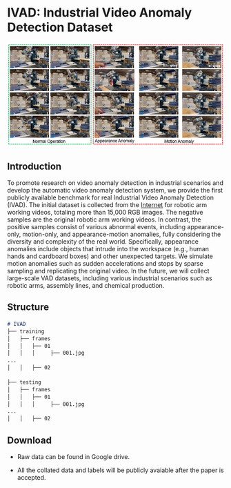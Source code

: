 # IVAD: Industrial Video Anomaly Detection Dataset

![examples.png](.\examples.png)

## Introduction

To promote research on video anomaly detection in industrial scenarios and develop the automatic video anomaly detection system, we provide the first publicly available benchmark for real Industrial Video Anomaly Detection (IVAD). The initial dataset is collected from the [Internet](https://www.youtube.com/watch?v=R3HuRUup2Lw) for robotic arm working videos, totaling more than 15,000 RGB images. The negative samples are the original robotic arm working videos. In contrast, the positive samples consist of various abnormal events, including appearance-only, motion-only, and appearance-motion anomalies, fully considering the diversity and complexity of the real world. Specifically, appearance anomalies include objects that intrude into the workspace (e.g., human hands and cardboard boxes) and other unexpected targets. We simulate motion anomalies such as sudden accelerations and stops by sparse sampling and replicating the original video. In the future, we will collect large-scale VAD datasets, including various industrial scenarios such as robotic arms, assembly lines, and chemical production.

## Structure

```markdown
# IVAD
├── training
│   ├── frames
│   │   ├── 01
│   │   │     ├── 001.jpg
...
│   │   ├── 02

├── testing
│   ├── frames
│   │   ├── 01
│   │   │     ├── 001.jpg
...
│   │   ├── 02 
```

## Download

- Raw data can be found in Google drive.

- All the collated data and labels will be publicly avaiable after the paper is accepted.
